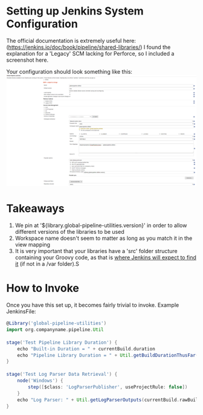 # Setting up Jenkins System Configuration
The official documentation is extremely useful here: (https://jenkins.io/doc/book/pipeline/shared-libraries/)
I found the explanation for a 'Legacy' SCM lacking for Perforce, so I included a screenshot here.

Your configuration should look something like this:
![Jenkins Configuration for Global Pipeline Libraries](https://raw.githubusercontent.com/jromigh/jenkins-notes/master/GlobalPipelineLibraryExample/img/PipelineLibrariesConfiguration.png)

# Takeaways

1. We pin at '${library.global-pipeline-utilities.version}' in order to allow different versions of the libraries to be used
2. Workspace name doesn't seem to matter as long as you match it in the view mapping
3. It is very important that your libraries have a 'src' folder structure containing your Groovy code, as that is [where Jenkins will expect to find it](https://jenkins.io/doc/book/pipeline/shared-libraries/#directory-structure) (if not in a /var folder).S

# How to Invoke
Once you have this set up, it becomes fairly trivial to invoke. Example JenkinsFile:

```groovy
@Library('global-pipeline-utilities')
import org.companyname.pipeline.Util

stage('Test Pipeline Library Duration') {
    echo "Built-in Duration = " + currentBuild.duration
    echo "Pipeline Library Duration = " + Util.getBuildDurationThusFar(currentBuild)
}

stage('Test Log Parser Data Retrieval') {
    node('Windows') {
        step([$class: 'LogParserPublisher', useProjectRule: false])
    }
    echo "Log Parser: " + Util.getLogParserOutputs(currentBuild.rawBuild)
}
```
